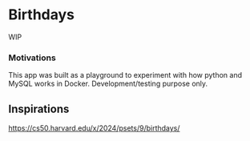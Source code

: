 # Birthdays

WIP

### Motivations

This app was built as a playground to experiment with how python and MySQL works in Docker. Development/testing purpose only.

## Inspirations

https://cs50.harvard.edu/x/2024/psets/9/birthdays/
